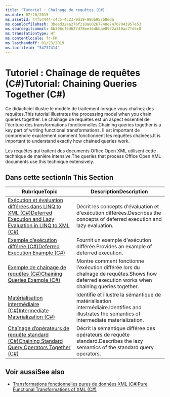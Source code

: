 ```yaml
---
title: 'Tutoriel : Chaînage de requêtes (C#)'
ms.date: 07/20/2015
ms.assetid: 44f54444-c4c5-4c23-9d19-986b957b8eda
ms.openlocfilehash: 3beed32aa276f218a80267748e74707941957e53
ms.sourcegitcommit: 6b308cf6d627d78ee36dbbae8972a310ac7fd6c8
ms.translationtype: HT
ms.contentlocale: fr-FR
ms.lasthandoff: 01/23/2019
ms.locfileid: "54737414"
---
```

# <a name="tutorial-chaining-queries-together-c"></a><span data-ttu-id="a2290-102">Tutoriel : Chaînage de requêtes (C#)</span><span class="sxs-lookup"><span data-stu-id="a2290-102">Tutorial: Chaining Queries Together (C#)</span></span>
<span data-ttu-id="a2290-103">Ce didacticiel illustre le modèle de traitement lorsque vous chaînez des requêtes.</span><span class="sxs-lookup"><span data-stu-id="a2290-103">This tutorial illustrates the processing model when you chain queries together.</span></span> <span data-ttu-id="a2290-104">Le chaînage de requêtes est un aspect essentiel de l'écriture des transformations fonctionnelles.</span><span class="sxs-lookup"><span data-stu-id="a2290-104">Chaining queries together is a key part of writing functional transformations.</span></span> <span data-ttu-id="a2290-105">Il est important de comprendre exactement comment fonctionnent les requêtes chaînées.</span><span class="sxs-lookup"><span data-stu-id="a2290-105">It is important to understand exactly how chained queries work.</span></span>  
  
 <span data-ttu-id="a2290-106">Les requêtes qui traitent des documents Office Open XML utilisent cette technique de manière intensive.</span><span class="sxs-lookup"><span data-stu-id="a2290-106">The queries that process Office Open XML documents use this technique extensively.</span></span>  
  
## <a name="in-this-section"></a><span data-ttu-id="a2290-107">Dans cette section</span><span class="sxs-lookup"><span data-stu-id="a2290-107">In This Section</span></span>  
  
|<span data-ttu-id="a2290-108">Rubrique</span><span class="sxs-lookup"><span data-stu-id="a2290-108">Topic</span></span>|<span data-ttu-id="a2290-109">Description</span><span class="sxs-lookup"><span data-stu-id="a2290-109">Description</span></span>|  
|-----------|-----------------|  
|[<span data-ttu-id="a2290-110">Exécution et évaluation différées dans LINQ to XML (C#)</span><span class="sxs-lookup"><span data-stu-id="a2290-110">Deferred Execution and Lazy Evaluation in LINQ to XML (C#)</span></span>](../../../../csharp/programming-guide/concepts/linq/deferred-execution-and-lazy-evaluation-in-linq-to-xml.md)|<span data-ttu-id="a2290-111">Décrit les concepts d'évaluation et d'exécution différées.</span><span class="sxs-lookup"><span data-stu-id="a2290-111">Describes the concepts of deferred execution and lazy evaluation.</span></span>|  
|[<span data-ttu-id="a2290-112">Exemple d’exécution différée (C#)</span><span class="sxs-lookup"><span data-stu-id="a2290-112">Deferred Execution Example (C#)</span></span>](../../../../csharp/programming-guide/concepts/linq/deferred-execution-example.md)|<span data-ttu-id="a2290-113">Fournit un exemple d'exécution différée.</span><span class="sxs-lookup"><span data-stu-id="a2290-113">Provides an example of deferred execution.</span></span>|  
|[<span data-ttu-id="a2290-114">Exemple de chaînage de requêtes (C#)</span><span class="sxs-lookup"><span data-stu-id="a2290-114">Chaining Queries Example (C#)</span></span>](../../../../csharp/programming-guide/concepts/linq/chaining-queries-example.md)|<span data-ttu-id="a2290-115">Montre comment fonctionne l'exécution différée lors du chaînage de requêtes.</span><span class="sxs-lookup"><span data-stu-id="a2290-115">Shows how deferred execution works when chaining queries together.</span></span>|  
|[<span data-ttu-id="a2290-116">Matérialisation intermédiaire (C#)</span><span class="sxs-lookup"><span data-stu-id="a2290-116">Intermediate Materialization (C#)</span></span>](../../../../csharp/programming-guide/concepts/linq/intermediate-materialization.md)|<span data-ttu-id="a2290-117">Identifie et illustre la sémantique de matérialisation intermédiaire.</span><span class="sxs-lookup"><span data-stu-id="a2290-117">Identifies and illustrates the semantics of intermediate materialization.</span></span>|  
|[<span data-ttu-id="a2290-118">Chaînage d’opérateurs de requête standard (C#)</span><span class="sxs-lookup"><span data-stu-id="a2290-118">Chaining Standard Query Operators Together (C#)</span></span>](../../../../csharp/programming-guide/concepts/linq/chaining-standard-query-operators-together.md)|<span data-ttu-id="a2290-119">Décrit la sémantique différée des opérateurs de requête standard.</span><span class="sxs-lookup"><span data-stu-id="a2290-119">Describes the lazy semantics of the standard query operators.</span></span>|  
  
## <a name="see-also"></a><span data-ttu-id="a2290-120">Voir aussi</span><span class="sxs-lookup"><span data-stu-id="a2290-120">See also</span></span>

- [<span data-ttu-id="a2290-121">Transformations fonctionnelles pures de données XML (C#)</span><span class="sxs-lookup"><span data-stu-id="a2290-121">Pure Functional Transformations of XML (C#)</span></span>](../../../../csharp/programming-guide/concepts/linq/pure-functional-transformations-of-xml.md)
